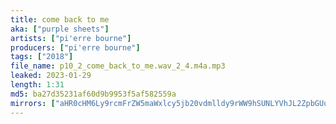 ```yaml
---
title: come back to me
aka: ["purple sheets"]
artists: ["pi'erre bourne"]
producers: ["pi'erre bourne"]
tags: ["2018"]
file_name: p10_2_come_back_to_me.wav_2_4.m4a.mp3
leaked: 2023-01-29
length: 1:31
md5: ba27d35231af60d9b9953f5af582559a
mirrors: ["aHR0cHM6Ly9rcmFrZW5maWxlcy5jb20vdmlldy9rWW9hSUNLYVhJL2ZpbGUuaHRtbA==", "aHR0cHM6Ly9kYnJlZS5vcmcvdi9jYWUwNmU="]
---
```

